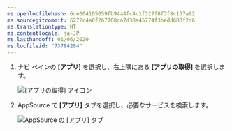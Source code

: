 ```yaml
---
ms.openlocfilehash: 6ce004105059fb94a4fc4c1f327f8f3f8c157a92
ms.sourcegitcommit: 6272c4a0f267708ca7d38a45774f3bedd680f2d6
ms.translationtype: HT
ms.contentlocale: ja-JP
ms.lasthandoff: 01/06/2020
ms.locfileid: "73784284"
---
```

1. ナビ ペインの **[アプリ]** を選択し、右上隅にある **[アプリの取得]** を選択します。
   
     ![[アプリの取得] アイコン](./media/powerbi-service-apps-get-more-apps/power-bi-service-apps-get-apps-1-app-line.png)
2. AppSource で **[アプリ]** タブを選択し、必要なサービスを検索します。
   
    ![AppSource の [アプリ] タブ](./media/powerbi-service-apps-get-more-apps/power-bi-appsource-apps.png)

